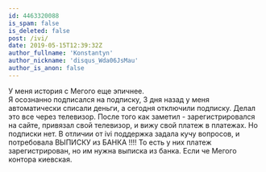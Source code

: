 ```yaml
---
id: 4463320088
is_spam: false
is_deleted: false
post: /ivi/
date: 2019-05-15T12:39:32Z
author_fullname: 'Konstantyn'
author_nickname: 'disqus_Wda06JsMau'
author_is_anon: false
---
```


<p>У меня история с Мегого еще эпичнее.<br>Я осознанно подписался на подписку, 3 дня назад у меня автоматически списали деньги, а сегодня отключили подписку. Делал это все через телевизор. После того как заметил - зарегистрировался на сайте, привязал свой телевизор, и вижу свой платеж в платежах. Но подписки нет. В отличии от ivi поддержка задала кучу вопросов, и потребовала ВЫПИСКУ из БАНКА !!!! То есть у них платеж зарегистрирован, но им нужна выписка из банка. Если че Мегого контора киевская.</p>

